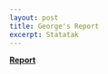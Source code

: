 ```yaml
---
layout: post
title: George's Report
excerpt: Statatak
---
```


**[Report](https://github.com/ai-se/statatak/blob/master/Reports/03-26-15/README.md)**
